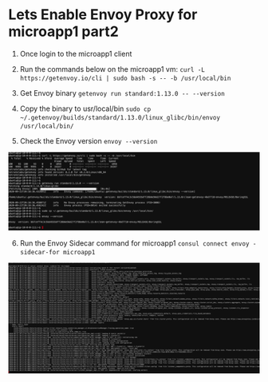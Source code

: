 # Lets Enable Envoy Proxy for microapp1 part2 


1. Once login to the microapp1 client

2. Run the commands below on the microapp1 vm: ```curl -L https://getenvoy.io/cli | sudo bash -s -- -b /usr/local/bin```

3. Get Envoy binary ```getenvoy run standard:1.13.0 -- --version```

4. Copy the binary to usr/local/bin ```sudo cp ~/.getenvoy/builds/standard/1.13.0/linux_glibc/bin/envoy /usr/local/bin/```

5. Check the Envoy version ```envoy --version```

 ![alt text](../../../../../../../images/copyenvoy.png)

6. Run the Envoy Sidecar command for microapp1 ```consul connect envoy -sidecar-for microapp1```

 ![alt text](../../../../../../../images/runsidecar.png)

